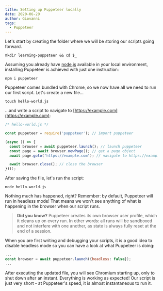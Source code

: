 ```yaml
---
title: Setting up Puppeteer locally
date: 2020-06-20
author: Giovanni
tags: 
  - Puppeteer
---
```


Let's start by creating the folder where we will be storing our scripts going forward.

`mkdir learning-puppeteer && cd $_`

Assuming you already have [node.js](https://nodejs.org/) available in your local environment, installing Puppeteer is achieved with just one instruction:

`npm i puppeteer`

Puppeteer comes bundled with Chrome, so we now have all we need to run our first script. Let's create a new file...

`touch hello-world.js`

...and write a script to navigate to [https://example.com](https://example.com):

```jsx
/* hello-world.js */

const puppeteer = require('puppeteer'); // import puppeteer

(async () => {
  const browser = await puppeteer.launch(); // launch puppeteer
  const page = await browser.newPage(); // get a page object
  await page.goto('https://example.com'); // navigate to https://example.com

  await browser.close(); // close the browser
})();
```

After saving the file, let's run the script:

`node hello-world.js`

Nothing much has happened, right? Remember: by default, Puppeteer will run in headless mode! That means we won't see anything of what is happening in the browser when our script runs.

> **Did you know?** Puppeteer creates its own browser user profile, which it cleans up on every run. In other words: all runs will be sandboxed and not interfere with one another, as state is always fully reset at the end of a session.

When you are first writing and debugging your scripts, it is a good idea to disable headless mode so you can have a look at what Puppeteer is doing:

```jsx
...
const browser = await puppeteer.launch({headless: false});
...
```

After executing the updated file, you will see Chromium starting up, only to shut down after an instant. Everything is working as expected! Our script is just very short - at Puppeteer's speed, it is almost instantaneous to run it.